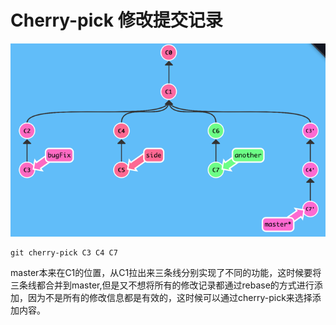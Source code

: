 # Cherry-pick 修改提交记录

![](/assets/img_cherry_pick.png)

```
git cherry-pick C3 C4 C7
```

 master本来在C1的位置，从C1拉出来三条线分别实现了不同的功能，这时候要将三条线都合并到master,但是又不想将所有的修改记录都通过rebase的方式进行添加，因为不是所有的修改信息都是有效的，这时候可以通过cherry-pick来选择添加内容。

